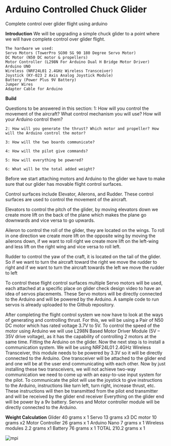 # Arduino Controlled Chuck Glider

Complete control over glider flight using arduino

**Introduction**
We will be upgrading a simple chuck glider to a point where we will have complete control over glider flight.

    The hardware we used:
    Servo Motors (TowerPro SG90 SG 90 180 Degree Servo Motor)
    DC Motor (N50 DC motor & propellers)
    Motor Controller (L298N For Arduino Dual H Bridge Motor Driver)
    Arduino UNO
    Wireless (NRF24L01 2.4GHz Wireless Transceiver)
    Joystick (KY-023 2 Axis Analog Joystick Module)
    Battery (Power Plus 9V Battery)
    Jumper Wires
    Adapter Cable for Arduino
    
**Build**

Questions to be answered in this section:
    1: How will you control the movement of the aircraft? What control mechanism you will use? How will your Arduino control them?

    2: How will you generate the thrust? Which motor and propeller? How will the Arduino control the motor?

    3: How will the two boards communicate?

    4: How will the pilot give commands?

    5: How will everything be powered?

    6: What will be the total added weight?

Before we start attaching motors and Arduino to the glider we have to make sure that our glider has movable flight control surfaces.

Control surfaces include Elevator, Ailerons, and Rudder. These control surfaces are used to control the movement of the aircraft.

Elevators to control the pitch of the glider, by moving elevators down we create more lift on the back of the plane which makes the plane go downwards and vice versa to go upwards.

Aileron to control the roll of the glider, they are located on the wings. To roll in one direction we create more lift on the opposite wing by moving the ailerons down, if we want to roll right we create more lift on the left-wing and less lift on the right wing and vice versa to roll left.

Rudder to control the yaw of the craft, it is located on the tail of the glider. So if we want to turn the aircraft toward the right we move the rudder to right and if we want to turn the aircraft towards the left we move the rudder to left

To control these flight control surfaces multiple Servo motors will be used, each attached at a specific place on glider check design video to have an idea of servos placements. These Servo motors will be directly connected to the Arduino and will be powered by the Arduino. A sample code to run servos is already uploaded to the Github repository.

After completing the flight control system we now have to look at the ways of generating and controlling thrust. For this, we will be using a Pair of N50 DC motor which has rated voltage 3.7V to 5V. To control the speed of the motor using Arduino we will use L298N Based Motor Driver Module (5V – 35V drive voltage), as it has the capability of controlling 2 motors at the same time.
Fitting the Arduino on the glider.
Now the next step is to install a communication system. We will be using NRF24L01 2.4GHz Wireless Transceiver, this module needs to be powered by 3.3V so it will be directly connected to the Arduino. One transceiver will be attached to the glider end and one will be at the user end communicating with each other. Now by just installing these two transceivers, we will not achieve two-way communication we need to come up with an easy-to-use input system for the pilot.
To communicate the pilot will use the joystick to give instructions to the Arduino, instructions like turn left, turn right, increase thrust, etc. These instructions will then be transmitted from the pilot end transmitter and will be received by the glider end receiver
Everything on the glider end will be power by a 9v battery. Servos and Motor controller module will be directly connected to the Arduino.

**Weight Calculation**
    Glider	40 grams	x 1
    Servo	13 grams	x3
    DC motor	10 grams	x2
    Motor Controller	26 grams	x 1
    Arduino Nano	7 grams	x 1
    Wireless modules	2.2 grams	x1
    Battery	76 grams	x 1
    TOTAL	210.2 grams	x 1
    
  ![mpi](https://user-images.githubusercontent.com/39021904/125176205-14f38580-e1eb-11eb-82f9-32fa9a8adc8c.jpg)
